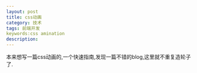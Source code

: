 ```yaml
---
layout: post
title: css动画
category: 技术
tags: 前端开发
keywords:css amination
description:
---
```


本来想写一篇css动画的,一个快速指南,发现一篇不错的blog,这里就不重复造轮子了.
